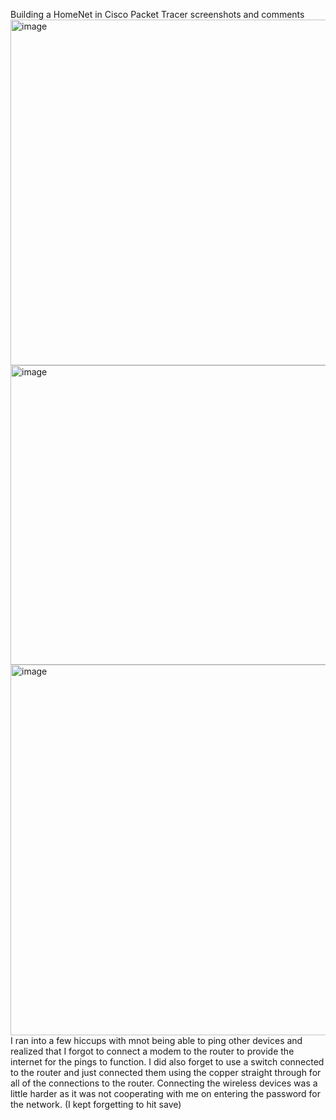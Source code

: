 Building a HomeNet in Cisco Packet Tracer screenshots and comments
<img width="639" height="553" alt="image" src="https://github.com/user-attachments/assets/907a1110-71ba-4d3f-9286-49dbebc7fdb1" />
<img width="697" height="479" alt="image" src="https://github.com/user-attachments/assets/09d44596-d11f-478b-a2f6-752ef7bd34da" />
<img width="920" height="593" alt="image" src="https://github.com/user-attachments/assets/77071e1d-2fda-4d5e-b2d2-eee6c8f9d66b" />
I ran into a few hiccups with mnot being able to ping other devices and realized that I forgot to connect a modem to the router to provide the internet for the pings to function. I did also forget to use a switch connected to the router and just connected them using the copper straight through for all of the connections to the router. Connecting the wireless devices was a little harder as it was not cooperating with me on entering the password for the network. (I kept forgetting to hit save)
